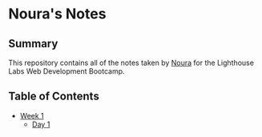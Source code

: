 # Noura's Notes
## Summary 
This repository contains all of the notes taken by [Noura](https://github.com/nou-ali/) for the Lighthouse Labs Web Development Bootcamp.

## Table of Contents
* [Week 1](/Week_1)
  * [Day 1](/Week_1/Day_1)

